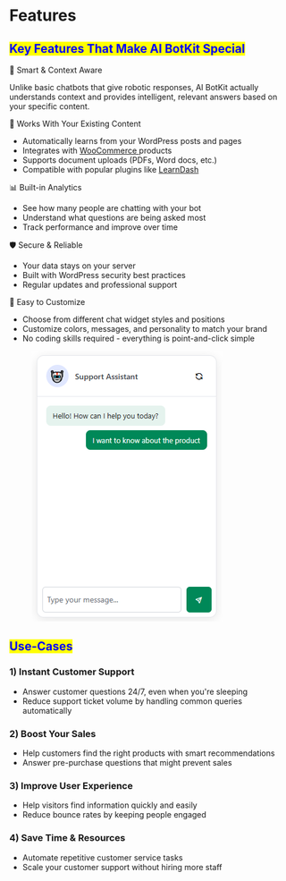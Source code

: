 # Features

## <mark style="color:blue;">Key Features That Make AI BotKit Special</mark>



🚀 Smart & Context Aware

Unlike basic chatbots that give robotic responses, AI BotKit actually understands context and provides intelligent, relevant answers based on your specific content.



🔗 Works With Your Existing Content

* Automatically learns from your WordPress posts and pages
* Integrates with [WooCommerce ](https://woocommerce.com/)products
* Supports document uploads (PDFs, Word docs, etc.)
* Compatible with popular plugins like [LearnDash](https://www.learndash.com/)



📊 Built-in Analytics

* See how many people are chatting with your bot
* Understand what questions are being asked most
* Track performance and improve over time



🛡️ Secure & Reliable

* Your data stays on your server
* Built with WordPress security best practices
* Regular updates and professional support



🎨 Easy to Customize

* Choose from different chat widget styles and positions
* Customize colors, messages, and personality to match your brand
* No coding skills required - everything is point-and-click simple



<figure><img src=".gitbook/assets/image (24).png" alt=""><figcaption></figcaption></figure>

## &#x20;<mark style="color:blue;">Use-Cases</mark>

### 1) **Instant Customer Support**

* Answer customer questions 24/7, even when you're sleeping
* Reduce support ticket volume by handling common queries automatically

### 2) **Boost Your Sales**

* Help customers find the right products with smart recommendations
* Answer pre-purchase questions that might prevent sales

### 3) **Improve User Experience**

* Help visitors find information quickly and easily
* Reduce bounce rates by keeping people engaged

### 4) **Save Time & Resources**

* Automate repetitive customer service tasks
* Scale your customer support without hiring more staff

